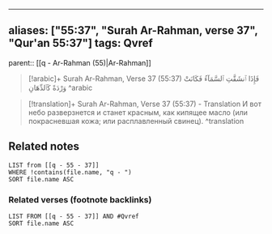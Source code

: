 
---
aliases: ["55:37", "Surah Ar-Rahman, verse 37", "Qur'an 55:37"]
tags: Qvref
---

parent:: [[q - Ar-Rahman (55)|Ar-Rahman]]

> [!arabic]+ Surah Ar-Rahman, Verse 37 (55:37)
> <span class="quran-arabic">فَإِذَا ٱنشَقَّتِ ٱلسَّمَآءُ فَكَانَتْ وَرْدَةً كَٱلدِّهَانِ</span>
^arabic

> [!translation]+ Surah Ar-Rahman, Verse 37 (55:37) - Translation
> И вот небо разверзнется и станет красным, как кипящее масло (или покрасневшая кожа; или расплавленный свинец).
^translation



## Related notes
```dataview
LIST from [[q - 55 - 37]]
WHERE !contains(file.name, "q - ")
SORT file.name ASC
```

### Related verses (footnote backlinks)
```dataview
LIST FROM [[q - 55 - 37]] AND #Qvref
SORT file.name ASC
```

